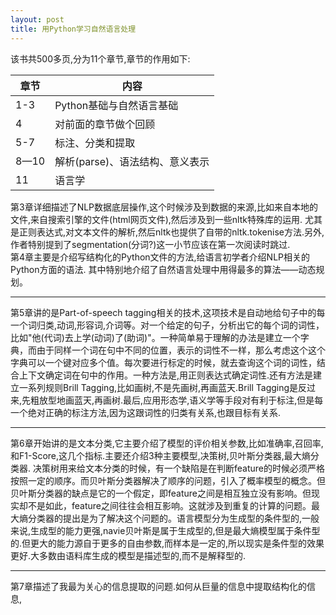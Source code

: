 ```yaml
---
layout: post
title: 用Python学习自然语言处理
---
```

该书共500多页,分为11个章节,章节的作用如下:  

| 章节 | 内容 |
| --- | ----------- |
| 1-3 | Python基础与自然语言基础 |
| 4 | 对前面的章节做个回顾 |
| 5-7 | 标注、分类和提取 |
| 8—10 | 解析(parse)、语法结构、意义表示 | 
| 11 | 语言学 |

第3章详细描述了NLP数据底层操作,这个时候涉及到数据的来源,比如来自本地的文件,来自搜索引擎的文件(html网页文件),然后涉及到一些nltk特殊库的运用.
尤其是正则表达式,对文本文件的解析,然后nltk也提供了自带的nltk.tokenise方法.另外,作者特别提到了segmentation(分词?)这一小节应该在第一次阅读时跳过.  
第4章主要是介绍写结构化的Python文件的方法,给语言初学者介绍NLP相关的Python方面的语法. 其中特别地介绍了自然语言处理中用得最多的算法——动态规划。 

---
第5章讲的是Part-of-speech tagging相关的技术,这项技术是自动地给句子中的每一个词归类,动词,形容词,介词等。对一个给定的句子，分析出它的每个词的词性，比如"他(代词)去上学(动词)了(助词)"。一种简单易于理解的办法是建立一个字典，而由于同样一个词在句中不同的位置，表示的词性不一样，那么考虑这个这个字典可以一个键对应多个值。每次要进行标定的时候，就去查询这个词的词性，结合上下文确定词在句中的作用。一种方法是,用正则表达式确定词性.还有方法是建立一系列规则Brill 
Tagging,比如画树,不是先画树,再画蓝天.Brill Tagging是反过来,先粗放型地画蓝天,再画树.最后,应用形态学,语义学等手段对有利于标注,但是每一个绝对正确的标注方法,因为这跟词性的归类有关系,也跟目标有关系.

---  
第6章开始讲的是文本分类,它主要介绍了模型的评价相关参数,比如准确率,召回率,和F1-Score,这几个指标.主要还介绍3种主要模型,决策树,贝叶斯分类器,最大熵分类器.
决策树用来给文本分类的时候，有一个缺陷是在判断feature的时候必须严格按照一定的顺序。而贝叶斯分类器解决了顺序的问题，引入了概率模型的概念。但贝叶斯分类器的缺点是它的一个假定，即feature之间是相互独立没有影响。但现实却不是如此，feature之间往往会相互影响。这就涉及到重复的计算的问题。最大熵分类器的提出是为了解决这个问题的。语言模型分为生成型的条件型的,一般来说,生成型的能力更强,navie贝叶斯是属于生成型的,但是最大熵模型属于条件型的.但更大的能力源自于更多的自由参数,而样本是一定的,所以现实是条件型的效果更好.大多数由语料库生成的模型是描述型的,而不是解释型的.

---  
第7章描述了我最为关心的信息提取的问题.如何从巨量的信息中提取结构化的信息,



